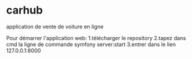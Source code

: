 # carhub
application de vente de voiture en ligne

Pour démarrer l'application web:
  1.télécharger le repository
  2.tapez dans cmd la ligne de commande symfony server:start
  3.entrer dans le lien 127.0.0.1:8000
